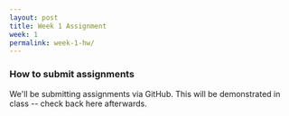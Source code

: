 ```yaml
---
layout: post
title: Week 1 Assignment
week: 1
permalink: week-1-hw/
---
```


### How to submit assignments

We'll be submitting assignments via GitHub. This will be demonstrated in class -- check back here afterwards.
